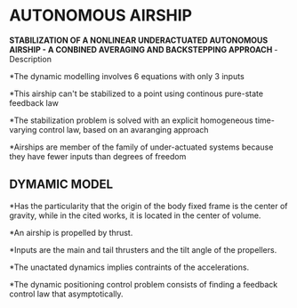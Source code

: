 # AUTONOMOUS AIRSHIP 

<b> STABILIZATION OF A NONLINEAR UNDERACTUATED AUTONOMOUS AIRSHIP - A CONBINED AVERAGING AND BACKSTEPPING APPROACH </b> - Description

*The dynamic modelling involves 6 equations with only 3 inputs

*This airship can't be stabilized to a point using continous pure-state feedback law

*The stabilization problem is solved with an explicit homogeneous time-varying control law, based on an avaranging approach

*Airships are member of the family of under-actuated systems because they have fewer inputs than degrees of freedom


## DYMAMIC MODEL

*Has the particularity that the origin of the body fixed frame is the center of gravity, while in the cited works, it is located in the center of volume.

*An airship is propelled by thrust.

*Inputs are the main and tail thrusters and the tilt angle of the propellers.

*The unactated dynamics implies contraints of the accelerations.

*The dynamic positioning control problem consists of finding a feedback control law that asymptotically.

